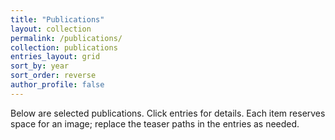 ```yaml
---
title: "Publications"
layout: collection
permalink: /publications/
collection: publications
entries_layout: grid
sort_by: year
sort_order: reverse
author_profile: false
---
```


Below are selected publications. Click entries for details. Each item reserves space for an image; replace the teaser paths in the entries as needed.


